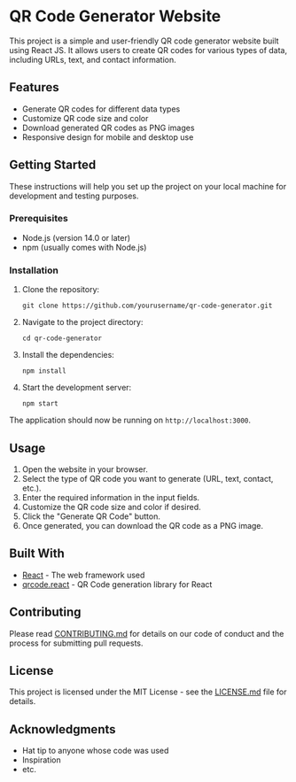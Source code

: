 # QR Code Generator Website

This project is a simple and user-friendly QR code generator website built using React JS. It allows users to create QR codes for various types of data, including URLs, text, and contact information.

## Features

- Generate QR codes for different data types
- Customize QR code size and color
- Download generated QR codes as PNG images
- Responsive design for mobile and desktop use

## Getting Started

These instructions will help you set up the project on your local machine for development and testing purposes.

### Prerequisites

- Node.js (version 14.0 or later)
- npm (usually comes with Node.js)

### Installation

1. Clone the repository:
   ```
   git clone https://github.com/yourusername/qr-code-generator.git
   ```

2. Navigate to the project directory:
   ```
   cd qr-code-generator
   ```

3. Install the dependencies:
   ```
   npm install
   ```

4. Start the development server:
   ```
   npm start
   ```

The application should now be running on `http://localhost:3000`.

## Usage

1. Open the website in your browser.
2. Select the type of QR code you want to generate (URL, text, contact, etc.).
3. Enter the required information in the input fields.
4. Customize the QR code size and color if desired.
5. Click the "Generate QR Code" button.
6. Once generated, you can download the QR code as a PNG image.

## Built With

- [React](https://reactjs.org/) - The web framework used
- [qrcode.react](https://github.com/zpao/qrcode.react) - QR Code generation library for React

## Contributing

Please read [CONTRIBUTING.md](CONTRIBUTING.md) for details on our code of conduct and the process for submitting pull requests.

## License

This project is licensed under the MIT License - see the [LICENSE.md](LICENSE.md) file for details.

## Acknowledgments

- Hat tip to anyone whose code was used
- Inspiration
- etc.
